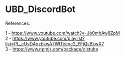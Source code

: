 # UBD_DiscordBot
References:

1 - https://www.youtube.com/watch?v=Jb0mhAw8ZpM <br />
2 - https://www.youtube.com/playlist?list=PL_cUvD4qzbkwA7WITceoc2_FFjQsBkwX7 <br />
3 - https://www.npmjs.com/package/distube
